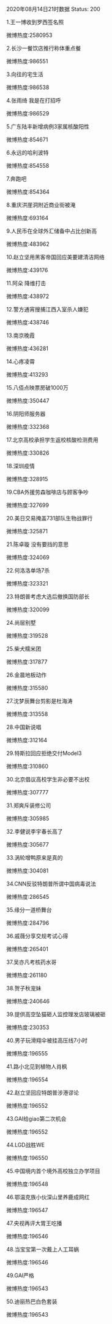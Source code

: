 2020年08月14日21时数据
Status: 200

1.王一博收到罗西签名照

微博热度:2580953

2.长沙一餐饮店推行称体重点餐

微博热度:986551

3.向往的宅生活

微博热度:986538

4.张雨绮 我是在打招呼

微博热度:986529

5.广东陆丰新增病例3家属核酸阳性

微博热度:854671

6.永远的哈利波特

微博热度:854558

7.奔跑吧

微博热度:854364

8.重庆洪崖洞附近商业街被淹

微博热度:693164

9.人民币在全球外汇储备中占比创新高

微博热度:483962

10.赵立坚用黑客帝国回应美要建清洁网络

微博热度:439176

11.阿朵 降维打击

微博热度:438972

12.警方通宵搜捕江西入室杀人嫌犯

微博热度:438746

13.南京晚霞

微博热度:436281

14.心疼凌霄

微博热度:413293

15.八佰点映票房破1000万

微博热度:350447

16.阴阳师服务器

微博热度:332368

17.北京高校承担学生返校核酸检测费用

微博热度:330826

18.深圳疫情

微博热度:328915

19.CBA外援劳森咖啡店与顾客争吵

微博热度:327699

20.美日交易掩盖731部队生物战罪行

微博热度:325871

21.陈卓璇 没有要挡的意思

微博热度:324069

22.何洛洛单场7杀

微博热度:323321

23.特朗普考虑大选后撤换国防部长

微博热度:320099

24.尚层别墅

微博热度:319528

25.柴犬糯米团

微博热度:317877

26.金晨地板动作

微博热度:315580

27.沈梦辰舞台剪影是杜海涛

微博热度:313558

28.中国新说唱

微博热度:312164

29.特斯拉回应拒绝交付Model3

微博热度:310860

30.北京倡议高校学生非必要不出校

微博热度:307777

31.郑爽斥装修公司

微博热度:305985

32.李健说李宇春长高了

微博热度:305677

33.涡轮增鸭原来是真的

微博热度:304081

34.CNN反驳特朗普所谓中国病毒说法

微博热度:286545

35.缘分一道桥舞台

微博热度:284796

36.戚薇分享交规考试心得

微博热度:265401

37.吴亦凡考核药水哥

微博热度:261180

38.贺子秋宠妹

微博热度:240646

39.提供高空坠猫砸人监控理发店玻璃被砸

微博热度:230353

40.男子玩滑翔伞被挂高压线7小时

微博热度:196555

41.路小北见到植物人肖枫

微博热度:196554

42.赵立坚回应特朗普涉港谬论

微博热度:196552

43.GAI给giao第二次机会

微博热度:196552

44.LGD战胜WE

微博热度:196550

45.中国境内首个境外高校独立办学项目

微博热度:196548

46.鄂温克族小伙深山里养鹿成网红

微博热度:196547

47.央视再评大胃王吃播

微博热度:196546

48.当宝宝第一次戴上人工耳蜗

微博热度:196546

49.GAI严格

微博热度:196543

50.迪丽热巴白色套装

微博热度:196543

